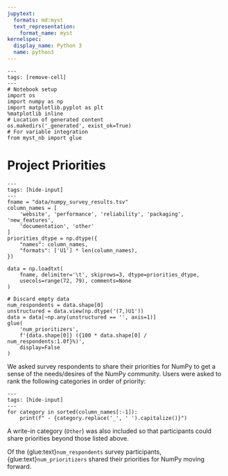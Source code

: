 ```yaml
---
jupytext:
  formats: md:myst
  text_representation:
    format_name: myst
kernelspec:
  display_name: Python 3
  name: python3
---
```


```{code-cell} ipython3
---
tags: [remove-cell]
---
# Notebook setup
import os
import numpy as np
import matplotlib.pyplot as plt
%matplotlib inline
# Location of generated content
os.makedirs('_generated', exist_ok=True)
# For variable integration
from myst_nb import glue
```

# Project Priorities

```{code-cell} ipython3
---
tags: [hide-input]
---
fname = "data/numpy_survey_results.tsv"
column_names = [
    'website', 'performance', 'reliability', 'packaging', 'new_features',
    'documentation', 'other'
]
priorities_dtype = np.dtype({
    "names": column_names,
    "formats": ['U1'] * len(column_names),
})

data = np.loadtxt(
    fname, delimiter='\t', skiprows=3, dtype=priorities_dtype,
    usecols=range(72, 79), comments=None
)

# Discard empty data
num_respondents = data.shape[0]
unstructured = data.view(np.dtype('(7,)U1'))
data = data[~np.any(unstructured == '', axis=1)]
glue(
    'num_prioritizers',
    f'{data.shape[0]} ({100 * data.shape[0] / num_respondents:1.0f}%)',
    display=False
)
```

We asked survey respondents to share their priorities for NumPy to get a sense
of the needs/desires of the NumPy community.
Users were asked to rank the following categories in order of priority:

```{code-cell} ipython3
---
tags: [hide-input]
---
for category in sorted(column_names[:-1]):
    print(f" - {category.replace('_', ' ').capitalize()}")
```

A write-in category (`Other`) was also included so that participants could
share priorities beyond those listed above.

Of the {glue:text}`num_respondents` survey participants,
{glue:text}`num_prioritizers` shared their priorities for NumPy moving forward.
